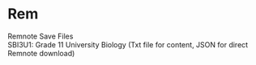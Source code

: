 # Rem
Remnote Save Files <br>
SBI3U1: Grade 11 University Biology (Txt file for content, JSON for direct Remnote download) <br>

